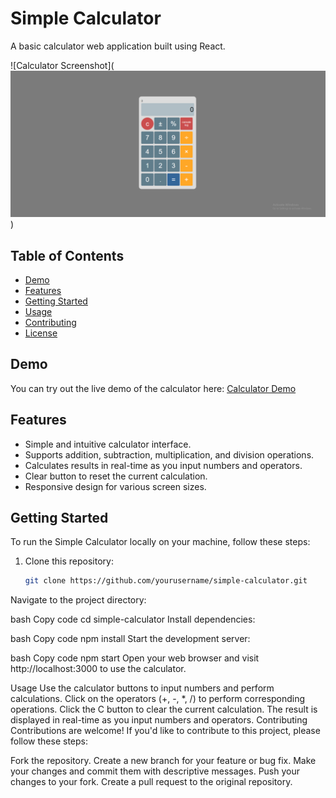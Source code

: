 # Simple Calculator

A basic calculator web application built using React.

![Calculator Screenshot](![Alt text](image.png))

## Table of Contents

- [Demo](#demo)
- [Features](#features)
- [Getting Started](#getting-started)
- [Usage](#usage)
- [Contributing](#contributing)
- [License](#license)

## Demo

You can try out the live demo of the calculator here: [Calculator Demo](https://your-demo-url.com)

## Features

- Simple and intuitive calculator interface.
- Supports addition, subtraction, multiplication, and division operations.
- Calculates results in real-time as you input numbers and operators.
- Clear button to reset the current calculation.
- Responsive design for various screen sizes.

## Getting Started

To run the Simple Calculator locally on your machine, follow these steps:

1. Clone this repository:

   ```bash
   git clone https://github.com/yourusername/simple-calculator.git
Navigate to the project directory:

bash
Copy code
cd simple-calculator
Install dependencies:

bash
Copy code
npm install
Start the development server:

bash
Copy code
npm start
Open your web browser and visit http://localhost:3000 to use the calculator.

Usage
Use the calculator buttons to input numbers and perform calculations.
Click on the operators (+, -, *, /) to perform corresponding operations.
Click the C button to clear the current calculation.
The result is displayed in real-time as you input numbers and operators.
Contributing
Contributions are welcome! If you'd like to contribute to this project, please follow these steps:

Fork the repository.
Create a new branch for your feature or bug fix.
Make your changes and commit them with descriptive messages.
Push your changes to your fork.
Create a pull request to the original repository.